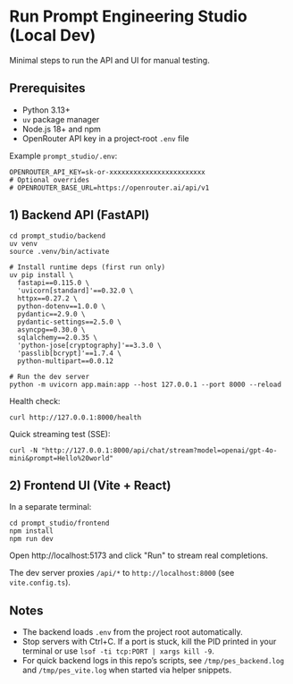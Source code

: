 # Run Prompt Engineering Studio (Local Dev)

Minimal steps to run the API and UI for manual testing.

## Prerequisites
- Python 3.13+
- `uv` package manager
- Node.js 18+ and npm
- OpenRouter API key in a project‑root `.env` file

Example `prompt_studio/.env`:

```
OPENROUTER_API_KEY=sk-or-xxxxxxxxxxxxxxxxxxxxxxxx
# Optional overrides
# OPENROUTER_BASE_URL=https://openrouter.ai/api/v1
```

## 1) Backend API (FastAPI)

```
cd prompt_studio/backend
uv venv
source .venv/bin/activate

# Install runtime deps (first run only)
uv pip install \
  fastapi==0.115.0 \
  'uvicorn[standard]'==0.32.0 \
  httpx==0.27.2 \
  python-dotenv==1.0.0 \
  pydantic==2.9.0 \
  pydantic-settings==2.5.0 \
  asyncpg==0.30.0 \
  sqlalchemy==2.0.35 \
  'python-jose[cryptography]'==3.3.0 \
  'passlib[bcrypt]'==1.7.4 \
  python-multipart==0.0.12

# Run the dev server
python -m uvicorn app.main:app --host 127.0.0.1 --port 8000 --reload
```

Health check:
```
curl http://127.0.0.1:8000/health
```

Quick streaming test (SSE):
```
curl -N "http://127.0.0.1:8000/api/chat/stream?model=openai/gpt-4o-mini&prompt=Hello%20world"
```

## 2) Frontend UI (Vite + React)

In a separate terminal:

```
cd prompt_studio/frontend
npm install
npm run dev
```

Open http://localhost:5173 and click "Run" to stream real completions.

The dev server proxies `/api/*` to `http://localhost:8000` (see `vite.config.ts`).

## Notes
- The backend loads `.env` from the project root automatically.
- Stop servers with Ctrl+C. If a port is stuck, kill the PID printed in your terminal or use `lsof -ti tcp:PORT | xargs kill -9`.
- For quick backend logs in this repo’s scripts, see `/tmp/pes_backend.log` and `/tmp/pes_vite.log` when started via helper snippets.

